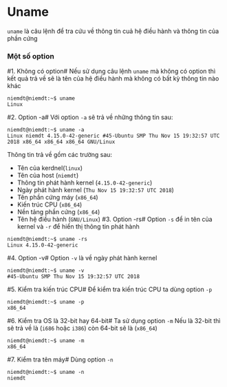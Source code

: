 # Uname
`uname` là câu lệnh để tra cứu về thông tin cuả hệ điều hành và thông tin của phần cứng
### Một số option
#1. Không có option#
Nếu sử dụng câu lệnh `uname` mà không có option thì kết quả trả về sẽ là tên của hệ điều hành mà không có bất kỳ thông tin nào khác
```
niemdt@niemdt:~$ uname
Linux
```
#2. Option -a#
Với option `-a` sẽ trả về những thông tin sau:
```
niemdt@niemdt:~$ uname -a
Linux niemdt 4.15.0-42-generic #45-Ubuntu SMP Thu Nov 15 19:32:57 UTC 2018 x86_64 x86_64 x86_64 GNU/Linux
```
Thông tin trả về gồm các trường sau:
 * Tên của kerdnel(`linux`)
 * Tên của host (`niemdt`)
 * Thông tin phát hành kernel (`4.15.0-42-generic`)
 * Ngày phát hành kernel (`Thu Nov 15 19:32:57 UTC 2018`)
 * Tên phần cứng máy (`x86_64`)
 * Kiến trúc CPU (`x86_64`)
 * Nền tảng phần cứng (`x86_64`)
 * Tên hệ điều hành (`GNU/Linux`)
#3. Option -rs#
Option `-s` để in tên của kernel và `-r` để hiển thị thông tin phát hành
```
niemdt@niemdt:~$ uname -rs
Linux 4.15.0-42-generic
```
#4. Option -v#
Option `-v` là về ngày phát hành kernel
```
niemdt@niemdt:~$ uname -v
#45-Ubuntu SMP Thu Nov 15 19:32:57 UTC 2018
```
#5. Kiểm tra kiến trúc CPU#
Để kiểm tra kiến trúc CPU ta dùng option `-p`
```
niemdt@niemdt:~$ uname -p
x86_64
```
#6. Kiểm tra OS là 32-bit hay 64-bit#
Ta sử dụng option `-m`
Nếu là 32-bit thì sẽ trả về là (`i686` hoặc `i386`) còn 64-bit sẽ là (`x86_64`)
```
niemdt@niemdt:~$ uname -m
x86_64
```
#7. Kiểm tra tên máy#
Dùng option `-n`
```
niemdt@niemdt:~$ uname -n
niemdt
```

